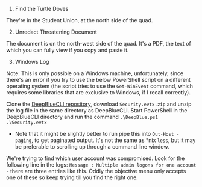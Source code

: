 1) Find the Turtle Doves

They're in the Student Union, at the north side of the quad.

2) Unredact Threatening Document

The document is on the north-west side of the quad. It's a PDF, the text of which you can fully view
if you copy and paste it.

3) Windows Log 

Note: This is only possible on a Windows machine, unfortunately, since there's an error if you try
to use the below PowerShell script on a different operating system (the script tries to use the
`Get-WinEvent` command, which requires some libraries that are exclusive to Windows, if I recall
correctly).

Clone the [DeepBlueCLI repository](https://github.com/sans-blue-team/DeepBlueCLI), download
`Security.evtx.zip` and unzip the log file in the same directory as DeepBlueCLI. Start PowerShell
in the DeepBlueCLI directory and run the command `.\DeepBlue.ps1 .\Security.evtx`
- Note that it might be slightly better to run pipe this into `Out-Host -paging`, to get paginated
  output. It's not the same as \*nix `less`, but it may be preferable to scrolling up through a
  command line window.

We're trying to find which user account was compromised. Look for the following line in the logs:
`Message : Multiple admin logons for one account` - there are three entries like this. Oddly the
objective menu only accepts one of these so keep trying till you find the right one.


